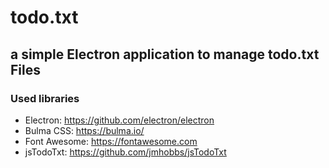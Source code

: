# todo.txt
## a simple Electron application to manage todo.txt Files
### Used libraries
- Electron: https://github.com/electron/electron
- Bulma CSS: https://bulma.io/
- Font Awesome: https://fontawesome.com
- jsTodoTxt: https://github.com/jmhobbs/jsTodoTxt
